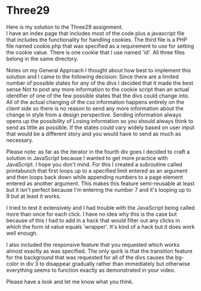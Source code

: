 # Three29
Here is my solution to the Three29 assignment.  
I have an index page that includes most of the code plus a javascript file that includes the functionality for handling cookies.  The third file is a PHP file named cookie.php that was specified as a requirement to use for setting the cookie value.  There is one cookie that I use named 'id'.  All three files belong in the same directory.

Notes on my General Approach 
I thought about how best to implement this solution and I came to the following decision:
Since there are a limited number of possible states for any of the divs I decided that it made the best sense Not to post any more information to the cookie script than an actual identifier of one of the few possible states that the divs could change into.  All of the actual changing of the css information happens entirely on the client side so there is no reason to send any more information about the change in style from a design perspective.  Sending information always opens up the possibility of Losing information so you should always think to send as little as possible.  If the states could vary widely based on user input that would be a different story and you would have to send as much as necessary.

Please note:  as far as the iterator in the fourth div goes I decided to craft a solution in JavaScript because I wanted to get more practice with JavaScript.  I hope you don't mind.  For this I created a subroutine called printabunch that first loops up to a specified limit entered as an argument and then loops back down while appending numbers to a page element entered as another argument.  This makes this feature semi-reusable at least but it isn't perfect because I'm entering the number 7 and it's looping up to 9 but at least it works.

I tried to test it extensively and I had trouble with the JavaScript being called more than once for each click.  I have no idea why this is the case but because of this I had to add in a hack that would filter out any clicks in which the form id value equals 'wrapper'.  It's kind of a hack but it does work well enough.  

I also included the responsive feature that you requested which works almost exactly as was specified.  The only quirk is that the transition feature for the background that was requested for all of the divs causes the bg-color in div 3 to disappear gradually rather than immediately but otherwise everything seems to function exactly as demonstrated in your video.

Please have a look and let me know what you think. 
